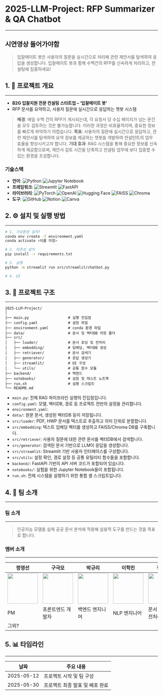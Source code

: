 # 2025-LLM-Project: RFP Summarizer & QA Chatbot

---

## 시연영상 들어가야함

> 입찰메이트 봇은 사용자의 질문을 실시간으로 처리해 관련 제안서를 탐색하여 응답을 생성합니다. 입찰메이트 봇과 함께 수백건의 RFP를 신속하게 처리하고, 컨설팅에 집중하세요!

## 1. 📌 프로젝트 개요

---

- **B2G 입찰지원 전문 컨설팅 스타트업 – ‘입찰메이트 봇’**
- RFP 문서를 요약하고, 사용자 질문에 실시간으로 응답하는 챗봇 시스템

> **배경**: 매일 수백 건의 RFP가 게시되는데, 각 요청서 당 수십 페이지가 넘는 문건을 모두 검토하는 것은 불가능합니다. 이러한 과정은 비효율적이며, 중요한 정보를 빠르게 파악하기 어렵습니다.
**목표**: 사용자의 질문에 실시간으로 응답하고, 관련 제안서를 탐색하여 요약 정보를 제공하는 챗봇을 개발하여 컨설턴트의 업무 효율을 향상시키고자 합니다.
**기대 효과**: RAG 시스템을 통해 중요한 정보를 신속하게 제공함으로써, 제안서 검토 시간을 단축하고 컨설팅 업무에 보다 집중할 수 있는 환경을 조성합니다.

### 기술스택

- **언어**: ![Python](https://img.shields.io/badge/Python-3776AB?style=plastic&logo=Python&logoColor=white)
![Jupyter Notebook](https://img.shields.io/badge/jupyter-%23FA0F00?style=plastic&logo=jupyter&logoColor=white)
- **프레임워크**: ![Streamlit](https://img.shields.io/badge/Streamlit-FF4B4B?style=plastic&logo=Streamlit&logoColor=white)
![FastAPI](https://img.shields.io/badge/FastAPI-009688?style=plastic&logo=FastAPI&logoColor=white)
- **라이브러리**: ![PyTorch](https://img.shields.io/badge/PyTorch-EE4C2C?style=plastic&logo=PyTorch&logoColor=white)
![OpenAI](https://img.shields.io/badge/OpenAI-412991?style=plastic&logo=OpenAI&logoColor=white)
![Hugging Face](https://img.shields.io/badge/Hugging%20Face-FFD21E?style=plastic&logo=HuggingFace&logoColor=black)
![FAISS](https://img.shields.io/badge/FAISS-00599C?style=plastic&logo=FAISS&logoColor=white)
![Chroma](https://img.shields.io/badge/Chroma-8E44AD?style=plastic&logo=Chroma&logoColor=white)
- **도구**: ![GitHub](https://img.shields.io/badge/GitHub-181717?style=plastic&logo=GitHub&logoColor=white)
![Notion](https://img.shields.io/badge/Notion-000000?style=plastic&logo=Notion&logoColor=white)
![Canva](https://img.shields.io/badge/Canva-00C4CC?style=plastic&logo=Canva&logoColor=white)

## 2. ⚙️ 설치 및 실행 방법

---

```bash
# 1. 가상환경 설치?
conda env create -f environment.yaml
conda activate <이름 미정>

# 2. 의존성 설치
pip install -r requirements.txt

# 3. 실행
python -m streamlit run src/streamlit/chatbot.py

# 4. UI
```

## 3. 📂 프로젝트 구조

---

```arduino
2025-LLM-Project/
│
├── main.py                  # 실행 진입점
├── config.yaml              # 설정 파일
├── environment.yaml         # conda 환경 파일
├── data/                    # 문서 및 벡터DB 저장 폴더
├── src/
│   ├── loader/              # 문서 로딩 및 전처리
│   ├── embedding/           # 임베딩, 벡터DB 생성
│   ├── retriever/           # 문서 검색기
│   ├── generator/           # 응답 생성기
│   ├── streamlit/           # UI 구성
│   └── utils/               # 공통 함수 모듈
├── backend/                 # 백엔드
├── notebooks/               # 실험 및 테스트 노트북
├── run.sh                   # 실행 스크립트
└── README.md
```

- `main.py`: 전체 RAG 파이프라인 실행의 진입점입니다.
- `config.yaml`: 모델, 벡터DB, 경로 등 프로젝트 전반의 설정을 관리합니다.
- `environment.yaml`: 
- `data/`: 원문 문서, 생성된 벡터DB 등이 저장됩니다.
- `src/loader`: PDF, HWP 문서를 텍스트로 추출하고 의미 단위로 분할합니다.
- `src/embedding`: 텍스트 임베딩 벡터를 생성하고 FAISS/Chroma DB를 구축합니다.
- `src/retriever`: 사용자 질문에 대한 관련 문서를 벡터DB에서 검색합니다.
- `src/generator`: 검색된 문서 기반으로 LLM이 응답을 생성합니다.
- `src/streamlit`: Streamlit 기반 사용자 인터페이스를 구성합니다.
- `src/utils`: 설정 확인, 경로 설정 등 공통 유틸리티 함수들을 포함합니다.
- `backend/`: FastAPI 기반의 API 서버 코드가 포함되어 있습니다.
- `notebooks/`: 실험을 위한 Jupyter Notebook들이 포함됩니다.
- `run.sh`: 전체 시스템을 실행하기 위한 통합 셸 스크립트입니다.

## 4. 👥 팀 소개

---

### 팀 소개

---

> 인공지능 모델을 실제 공공 문서 분석에 적용해 실용적 도구를 만드는 것을 목표로 합니다.

### 멤버 소개

---

| 정영선 | 구극모 | 박규리 | 이학진 | 정재의 |
|--------|--------|--------|--------|--------|
| <a href="https://github.com/YS-2357"><img src="https://github.com/YS-2357.png" width="100"/></a> | <a href="https://github.com/Glen0227"><img src="https://github.com/Glen0227.png" width="100"/></a> | <a href="https://github.com/gyurili"><img src="https://github.com/gyurili.png" width="100"/></a> | <a href="https://github.com/kyakyak"><img src="https://github.com/kyakyak.png" width="100"/></a> | <a href="https://github.com/JJU09"><img src="https://github.com/JJU09.png" width="100"/></a> |
| PM | 프론트엔드 개발자 | 백엔드 엔지니어 | NLP 엔지니어 | 문서 처리 및 전처리 |
| 그외? |  |  |  |  |

## 5. 📊 타임라인

---

| 날짜 | 주요 내용 |
| --- | --- |
| 2025-05-12 | 프로젝트 시작 및 팀 구성 |
| 2025-05-30 | 프로젝트 최종 발표 및 배포 완료 |